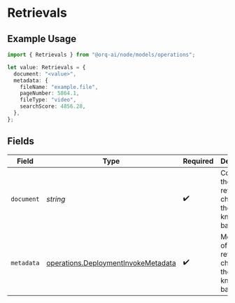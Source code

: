 # Retrievals

## Example Usage

```typescript
import { Retrievals } from "@orq-ai/node/models/operations";

let value: Retrievals = {
  document: "<value>",
  metadata: {
    fileName: "example.file",
    pageNumber: 5864.1,
    fileType: "video",
    searchScore: 4856.28,
  },
};
```

## Fields

| Field                                                                                      | Type                                                                                       | Required                                                                                   | Description                                                                                |
| ------------------------------------------------------------------------------------------ | ------------------------------------------------------------------------------------------ | ------------------------------------------------------------------------------------------ | ------------------------------------------------------------------------------------------ |
| `document`                                                                                 | *string*                                                                                   | :heavy_check_mark:                                                                         | Content of the retrieved chunk from the knowledge base                                     |
| `metadata`                                                                                 | [operations.DeploymentInvokeMetadata](../../models/operations/deploymentinvokemetadata.md) | :heavy_check_mark:                                                                         | Metadata of the retrieved chunk from the knowledge base                                    |